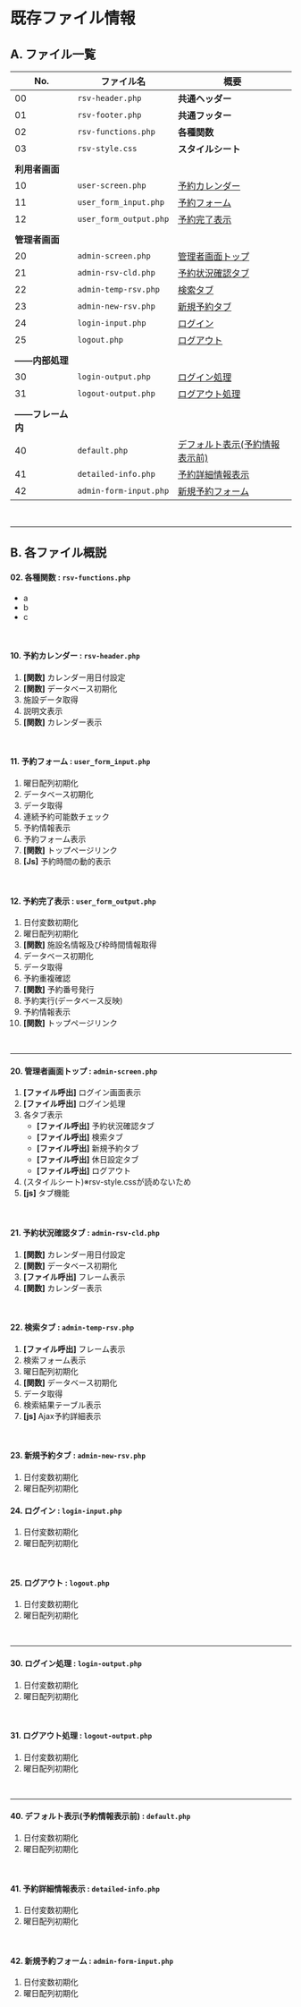 # 既存ファイル情報

## A. ファイル一覧
| No. | ファイル名 | 概要 |
| ---- | ---- | ---- |
| 00 | `rsv-header.php` | **共通ヘッダー** |
| 01 | `rsv-footer.php` | **共通フッター** |
| 02 | `rsv-functions.php` | **各種関数** |
| 03 | `rsv-style.css` | **スタイルシート** |
|  |  |  |
| **利用者画面** |  |  |
| 10 | `user-screen.php` | [予約カレンダー](#10-%E4%BA%88%E7%B4%84%E3%82%AB%E3%83%AC%E3%83%B3%E3%83%80%E3%83%BC--rsv-headerphp) |
| 11 | `user_form_input.php` | [予約フォーム](#11-%E4%BA%88%E7%B4%84%E3%83%95%E3%82%A9%E3%83%BC%E3%83%A0--user_form_inputphp) |
| 12 | `user_form_output.php` | [予約完了表示](#12-%E4%BA%88%E7%B4%84%E5%AE%8C%E4%BA%86%E8%A1%A8%E7%A4%BA--user_form_outputphp) |
|  |  |  |
| **管理者画面** |  |  |
| 20 | `admin-screen.php` | [管理者画面トップ](#20-%E7%AE%A1%E7%90%86%E8%80%85%E7%94%BB%E9%9D%A2%E3%83%88%E3%83%83%E3%83%97--admin-screenphp) |
| 21 | `admin-rsv-cld.php` | [予約状況確認タブ](#21-%E4%BA%88%E7%B4%84%E7%8A%B6%E6%B3%81%E7%A2%BA%E8%AA%8D%E3%82%BF%E3%83%96--admin-rsv-cldphp) |
| 22 | `admin-temp-rsv.php` | [検索タブ](#22-%E6%A4%9C%E7%B4%A2%E3%82%BF%E3%83%96--admin-temp-rsvphp) |
| 23 | `admin-new-rsv.php` | [新規予約タブ](#23-%E6%96%B0%E8%A6%8F%E4%BA%88%E7%B4%84%E3%82%BF%E3%83%96--admin-new-rsvphp) |
| 24 | `login-input.php` | [ログイン](#24-%E3%83%AD%E3%82%B0%E3%82%A4%E3%83%B3--login-inputphp) |
| 25 | `logout.php` | [ログアウト](#25-%E3%83%AD%E3%82%B0%E3%82%A2%E3%82%A6%E3%83%88--logoutphp) |
|  |  |  |
|  **――内部処理** |  |  |
| 30 | `login-output.php` | [ログイン処理](#30-%E3%83%AD%E3%82%B0%E3%82%A4%E3%83%B3%E5%87%A6%E7%90%86--login-outputphp) |
| 31 | `logout-output.php` | [ログアウト処理](#31-%E3%83%AD%E3%82%B0%E3%82%A2%E3%82%A6%E3%83%88%E5%87%A6%E7%90%86--logout-outputphp) |
|  |  |  |
|  **――フレーム内** |  |  |
| 40 | `default.php` | [デフォルト表示(予約情報表示前)](#40-%E3%83%87%E3%83%95%E3%82%A9%E3%83%AB%E3%83%88%E8%A1%A8%E7%A4%BA%E4%BA%88%E7%B4%84%E6%83%85%E5%A0%B1%E8%A1%A8%E7%A4%BA%E5%89%8D--defaultphp) |
| 41 | `detailed-info.php` | [予約詳細情報表示](#41-%E4%BA%88%E7%B4%84%E8%A9%B3%E7%B4%B0%E6%83%85%E5%A0%B1%E8%A1%A8%E7%A4%BA--detailed-infophp) |
| 42 | `admin-form-input.php` | [新規予約フォーム](#42-%E6%96%B0%E8%A6%8F%E4%BA%88%E7%B4%84%E3%83%95%E3%82%A9%E3%83%BC%E3%83%A0--admin-form-inputphp) |
<br>

***
## B. 各ファイル概説
#### 02. **各種関数** : `rsv-functions.php`
  + a
  + b
  + c
  <br>

#### 10. **予約カレンダー** : `rsv-header.php`
  1. **[関数]** カレンダー用日付設定
  2. **[関数]** データベース初期化
  3. 施設データ取得
  4. 説明文表示
  5. **[関数]** カレンダー表示
  <br>

#### 11. **予約フォーム** : `user_form_input.php`
  1. 曜日配列初期化
  2. データベース初期化
  3. データ取得
  4. 連続予約可能数チェック
  5. 予約情報表示
  6. 予約フォーム表示
  7. **[関数]** トップページリンク
  8. **[Js]** 予約時間の動的表示
  <br>

#### 12. **予約完了表示** : `user_form_output.php`
  1. 日付変数初期化
  2. 曜日配列初期化
  3. **[関数]** 施設名情報及び枠時間情報取得
  4. データベース初期化
  5. データ取得
  6. 予約重複確認
  7. **[関数]** 予約番号発行
  8. 予約実行(データベース反映)
  9. 予約情報表示
  10. **[関数]** トップページリンク
  <br>
  
***
#### 20. **管理者画面トップ** : `admin-screen.php`
  1. **[ファイル呼出]** ログイン画面表示
  2. **[ファイル呼出]** ログイン処理
  3. 各タブ表示
      + **[ファイル呼出]** 予約状況確認タブ
      + **[ファイル呼出]** 検索タブ
      + **[ファイル呼出]** 新規予約タブ
      + **[ファイル呼出]** 休日設定タブ
      + **[ファイル呼出]** ログアウト
  4. (スタイルシート)※rsv-style.cssが読めないため
  5. **[js]** タブ機能
  <br>
  
#### 21. **予約状況確認タブ** : `admin-rsv-cld.php`
  1. **[関数]** カレンダー用日付設定
  2. **[関数]** データベース初期化
  3. **[ファイル呼出]** フレーム表示
  4. **[関数]** カレンダー表示
  <br>
  
#### 22. **検索タブ** : `admin-temp-rsv.php`
  1. **[ファイル呼出]** フレーム表示
  2. 検索フォーム表示
  3. 曜日配列初期化
  4. **[関数]** データベース初期化
  5. データ取得
  6. 検索結果テーブル表示
  7. **[js]** Ajax予約詳細表示
  <br>

#### 23. **新規予約タブ** : `admin-new-rsv.php`
  1. 日付変数初期化
  2. 曜日配列初期化

#### 24. **ログイン** : `login-input.php`
  1. 日付変数初期化
  2. 曜日配列初期化
  <br>

#### 25. **ログアウト** : `logout.php`
  1. 日付変数初期化
  2. 曜日配列初期化
  <br>

***
#### 30. **ログイン処理** : `login-output.php`
  1. 日付変数初期化
  2. 曜日配列初期化
  <br>

#### 31. **ログアウト処理** : `logout-output.php`
  1. 日付変数初期化
  2. 曜日配列初期化
  <br>

***
#### 40. **デフォルト表示(予約情報表示前)** : `default.php`
  1. 日付変数初期化
  2. 曜日配列初期化
  <br>

#### 41. **予約詳細情報表示** : `detailed-info.php`
  1. 日付変数初期化
  2. 曜日配列初期化
  <br>

#### 42. **新規予約フォーム** : `admin-form-input.php`
  1. 日付変数初期化
  2. 曜日配列初期化
  <br>
